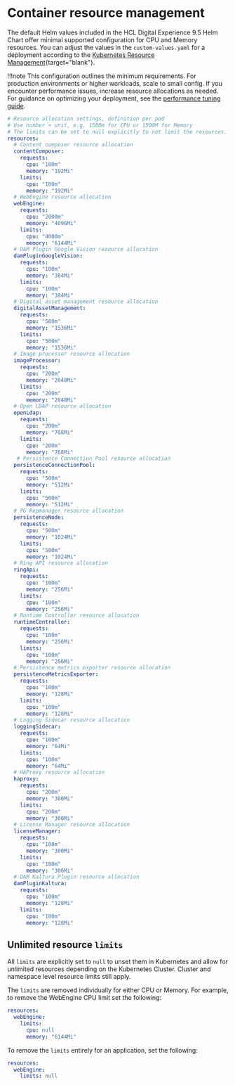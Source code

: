 # Container resource management

The default Helm values included in the HCL Digital Experience 9.5 Helm Chart offer minimal supported configuration for CPU and Memory resources. You can adjust the values in the `custom-values.yaml` for a deployment according to the [Kubernetes Resource Management](https://kubernetes.io/docs/concepts/configuration/manage-resources-containers/){target="blank"}.

!!!note
    This configuration outlines the minimum requirements. For production environments or higher workloads, scale to small config. If you encounter performance issues, increase resource allocations as needed. For guidance on optimizing your deployment, see the [performance tuning guide](../../../guide_me/performance_tuning/kubernetes/index.md).

```yaml
# Resource allocation settings, definition per pod
# Use number + unit, e.g. 1500m for CPU or 1500M for Memory
# The limits can be set to null explicitly to not limit the resources. Cluster and namespace level resource limits will still apply.
resources:
  # Content composer resource allocation
  contentComposer:
    requests:
      cpu: "100m"
      memory: "192Mi"
    limits:
      cpu: "100m"
      memory: "192Mi"
  # WebEngine resource allocation
  webEngine:
    requests:
      cpu: "2000m"
      memory: "4096Mi"
    limits:
      cpu: "4000m"
      memory: "6144Mi"
  # DAM Plugin Google Vision resource allocation
  damPluginGoogleVision:
    requests:
      cpu: "100m"
      memory: "384Mi"
    limits:
      cpu: "100m"
      memory: "384Mi"
  # Digital asset management resource allocation
  digitalAssetManagement:
    requests:
      cpu: "500m"
      memory: "1536Mi"
    limits:
      cpu: "500m"
      memory: "1536Mi"
  # Image processor resource allocation
  imageProcessor:
    requests:
      cpu: "200m"
      memory: "2048Mi"
    limits:
      cpu: "200m"
      memory: "2048Mi"
  # Open LDAP resource allocation
  openLdap:
    requests:
      cpu: "200m"
      memory: "768Mi"
    limits:
      cpu: "200m"
      memory: "768Mi"
   # Persistence Connection Pool resource allocation
  persistenceConnectionPool:
    requests:
      cpu: "500m"
      memory: "512Mi"
    limits:
      cpu: "500m"
      memory: "512Mi"
  # PG Repmanager resource allocation
  persistenceNode:
    requests:
      cpu: "500m"
      memory: "1024Mi"
    limits:
      cpu: "500m"
      memory: "1024Mi"
  # Ring API resource allocation
  ringApi:
    requests:
      cpu: "100m"
      memory: "256Mi"
    limits:
      cpu: "100m"
      memory: "256Mi"
  # Runtime Controller resource allocation
  runtimeController:
    requests:
      cpu: "100m"
      memory: "256Mi"
    limits:
      cpu: "100m"
      memory: "256Mi"
  # Persistence metrics exporter resource allocation
  persistenceMetricsExporter:
    requests:
      cpu: "100m"
      memory: "128Mi"
    limits:
      cpu: "100m"
      memory: "128Mi"
  # Logging Sidecar resource allocation
  loggingSidecar:
    requests:
      cpu: "100m"
      memory: "64Mi"
    limits:
      cpu: "100m"
      memory: "64Mi"
  # HAProxy resource allocation
  haproxy:
    requests:
      cpu: "200m"
      memory: "300Mi"
    limits:
      cpu: "200m"
      memory: "300Mi"
  # License Manager resource allocation
  licenseManager:
    requests:
      cpu: "100m"
      memory: "300Mi"
    limits:
      cpu: "100m"
      memory: "300Mi"
  # DAM Kaltura Plugin resource allocation
  damPluginKaltura:
    requests:
      cpu: "100m"
      memory: "128Mi"
    limits:
      cpu: "100m"
      memory: "128Mi"
```

## Unlimited resource `limits`

All `limits` are explicitly set to `null` to unset them in Kubernetes and allow for unlimited resources depending on the Kubernetes Cluster. Cluster and namespace level resource limits still apply.

The `limits` are removed individually for either CPU or Memory. For example, to remove the WebEngine CPU limit set the following:

```yaml
resources:
  webEngine:
    limits:
      cpu: null
      memory: "6144Mi"
```

To remove the `limits` entirely for an application, set the following:

```yaml
resources:
  webEngine:
    limits: null
```
